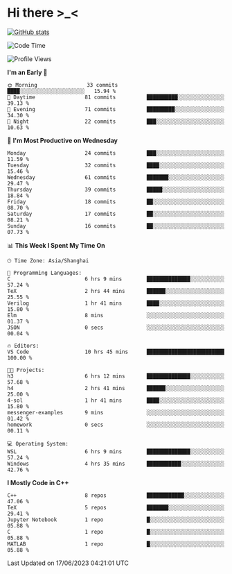 # Hi there \>_<

[![GitHub stats](https://github-readme-stats.vercel.app/api?username=ARessegetesStery&show_icons=true&theme=transparent)](https://github.com/anuraghazra/github-readme-stats)

<!--START_SECTION:waka-->
![Code Time](http://img.shields.io/badge/Code%20Time-148%20hrs%2032%20mins-blue)

![Profile Views](http://img.shields.io/badge/Profile%20Views-0-blue)

**I'm an Early 🐤** 

```text
🌞 Morning                33 commits          ████░░░░░░░░░░░░░░░░░░░░░   15.94 % 
🌆 Daytime                81 commits          ██████████░░░░░░░░░░░░░░░   39.13 % 
🌃 Evening                71 commits          █████████░░░░░░░░░░░░░░░░   34.30 % 
🌙 Night                  22 commits          ███░░░░░░░░░░░░░░░░░░░░░░   10.63 % 
```
📅 **I'm Most Productive on Wednesday** 

```text
Monday                   24 commits          ███░░░░░░░░░░░░░░░░░░░░░░   11.59 % 
Tuesday                  32 commits          ████░░░░░░░░░░░░░░░░░░░░░   15.46 % 
Wednesday                61 commits          ███████░░░░░░░░░░░░░░░░░░   29.47 % 
Thursday                 39 commits          █████░░░░░░░░░░░░░░░░░░░░   18.84 % 
Friday                   18 commits          ██░░░░░░░░░░░░░░░░░░░░░░░   08.70 % 
Saturday                 17 commits          ██░░░░░░░░░░░░░░░░░░░░░░░   08.21 % 
Sunday                   16 commits          ██░░░░░░░░░░░░░░░░░░░░░░░   07.73 % 
```


📊 **This Week I Spent My Time On** 

```text
🕑︎ Time Zone: Asia/Shanghai

💬 Programming Languages: 
C                        6 hrs 9 mins        ██████████████░░░░░░░░░░░   57.24 % 
TeX                      2 hrs 44 mins       ██████░░░░░░░░░░░░░░░░░░░   25.55 % 
Verilog                  1 hr 41 mins        ████░░░░░░░░░░░░░░░░░░░░░   15.80 % 
Elm                      8 mins              ░░░░░░░░░░░░░░░░░░░░░░░░░   01.37 % 
JSON                     0 secs              ░░░░░░░░░░░░░░░░░░░░░░░░░   00.04 % 

🔥 Editors: 
VS Code                  10 hrs 45 mins      █████████████████████████   100.00 % 

🐱‍💻 Projects: 
h3                       6 hrs 12 mins       ██████████████░░░░░░░░░░░   57.68 % 
h4                       2 hrs 41 mins       ██████░░░░░░░░░░░░░░░░░░░   25.00 % 
4-sol                    1 hr 41 mins        ████░░░░░░░░░░░░░░░░░░░░░   15.80 % 
messenger-examples       9 mins              ░░░░░░░░░░░░░░░░░░░░░░░░░   01.42 % 
homework                 0 secs              ░░░░░░░░░░░░░░░░░░░░░░░░░   00.11 % 

💻 Operating System: 
WSL                      6 hrs 9 mins        ██████████████░░░░░░░░░░░   57.24 % 
Windows                  4 hrs 35 mins       ███████████░░░░░░░░░░░░░░   42.76 % 
```

**I Mostly Code in C++** 

```text
C++                      8 repos             ████████████░░░░░░░░░░░░░   47.06 % 
TeX                      5 repos             ███████░░░░░░░░░░░░░░░░░░   29.41 % 
Jupyter Notebook         1 repo              █░░░░░░░░░░░░░░░░░░░░░░░░   05.88 % 
C                        1 repo              █░░░░░░░░░░░░░░░░░░░░░░░░   05.88 % 
MATLAB                   1 repo              █░░░░░░░░░░░░░░░░░░░░░░░░   05.88 % 
```




 Last Updated on 17/06/2023 04:21:01 UTC
<!--END_SECTION:waka-->
